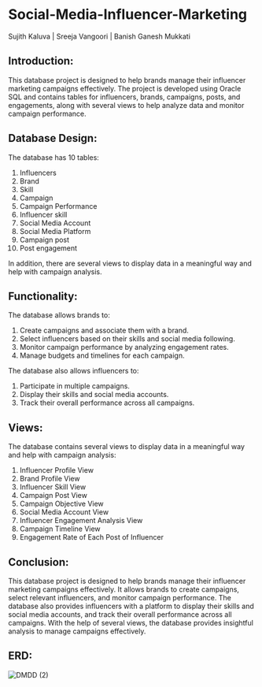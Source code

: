 # Social-Media-Influencer-Marketing

Sujith Kaluva | Sreeja Vangoori | Banish Ganesh Mukkati

## Introduction:
This database project is designed to help brands manage their influencer marketing campaigns effectively. The project is developed using Oracle SQL and contains tables for influencers, brands, campaigns, posts, and engagements, along with several views to help analyze data and monitor campaign performance.

## Database Design:
The database has 10 tables:

1. Influencers
2. Brand
3. Skill
4. Campaign
5. Campaign Performance
6. Influencer skill
7. Social Media Account
8. Social Media Platform
9. Campaign post
10. Post engagement


In addition, there are several views to display data in a meaningful way and help with campaign analysis.

## Functionality:
The database allows brands to:
1. Create campaigns and associate them with a brand.
2. Select influencers based on their skills and social media following.
3. Monitor campaign performance by analyzing engagement rates.
4. Manage budgets and timelines for each campaign.

The database also allows influencers to:
1. Participate in multiple campaigns.
2. Display their skills and social media accounts.
3. Track their overall performance across all campaigns.

## Views:
The database contains several views to display data in a meaningful way and help with campaign analysis:

1. Influencer Profile View
2. Brand Profile View
3. Influencer Skill View
4. Campaign Post View
5. Campaign Objective View
6. Social Media Account View
7. Influencer Engagement Analysis View
8. Campaign Timeline View
9. Engagement Rate of Each Post of Influencer

## Conclusion:
This database project is designed to help brands manage their influencer marketing campaigns effectively. It allows brands to create campaigns, select relevant influencers, and monitor campaign performance. The database also provides influencers with a platform to display their skills and social media accounts, and track their overall performance across all campaigns. With the help of several views, the database provides insightful analysis to manage campaigns effectively.

## ERD:
![DMDD (2)](https://user-images.githubusercontent.com/114419639/227743609-cac18f61-b52b-4fda-97fb-8f10d9120733.jpg)


